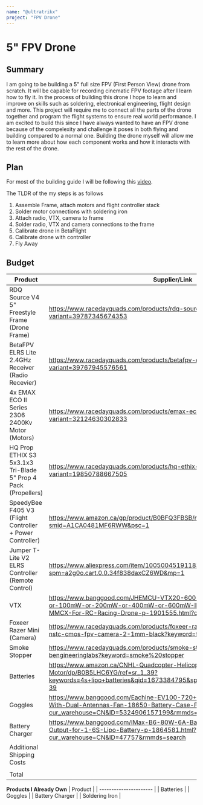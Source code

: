```yaml
---
name: "@ultratrikx"
project: "FPV Drone"
---
```


# 5" FPV Drone

## Summary

I am going to be building a 5" full size FPV (First Person View) drone from scratch. It will be capable for recording cinematic FPV footage after I learn how to fly it. In the process of building this drone I hope to learn and improve on skills such as soldering, electronical engineering, flight design and more. This project will require me to connect all the parts of the drone together and program the flight systems to ensure real world performance. I am excited to build this since I have always wanted to have an FPV drone because of the compelexity and challenge it poses in both flying and building compared to a normal one. Building the drone myself will allow me to learn more about how each component works and how it interacts with the rest of the drone.

## Plan

For most of the building guide I will be following this [video](https://www.youtube.com/watch?v=e0nFgiWlVYk).

The TLDR of the my steps is as follows
1. Assemble Frame, attach motors and flight controller stack
2. Solder motor connections with soldering iron
3. Attach radio, VTX, camera to frame
4. Solder radio, VTX and camera connections to the frame
5. Calibrate drone in BetaFlight
6. Calibrate drone with controller
7. Fly Away

## Budget

| Product                | Supplier/Link                                                        | Cost   |
| ---------------------- | -------------------------------------------------------------------- | ------ |
| RDQ Source V4 5" Freestyle Frame (Drone Frame) | https://www.racedayquads.com/products/rdq-source-one-v4-5-freestyle-frame?variant=39787345674353 | $29.99 |
| BetaFPV ELRS Lite 2.4GHz Receiver (Radio Recevier) | https://www.racedayquads.com/products/betafpv-elrs-lite-2-4ghz-receiver?variant=39767945576561 | $11.99 |
| 4x EMAX ECO II Series 2306 2400Kv Motor (Motors) | https://www.racedayquads.com/products/emax-eco-ii-2306-2400kv-motor?variant=32124630302833 | 4 x $15.99 ($63.96) |
| HQ Prop ETHIX S3 5x3.1x3 Tri-Blade 5" Prop 4 Pack (Propellers) | https://www.racedayquads.com/products/hq-ethix-s3-watermelon-props?variant=19850788667505 | $3.49 |
| SpeedyBee F405 V3 (Flight Controller + Power Controller) | https://www.amazon.ca/gp/product/B0BFQ3FBSB/ref=ox_sc_act_title_2?smid=A1CA0481MF6RWW&psc=1 | $42.37 |
| Jumper T-Lite V2 ELRS Controller (Remote Control) | https://www.aliexpress.com/item/1005004519118358.html?spm=a2g0o.cart.0.0.34f838daxCZ6WD&mp=1 | $72.61 |
| VTX |https://www.banggood.com/JHEMCU-VTX20-600-5_8Ghz-40CH-PIT-or-25mW-or-100mW-or-200mW-or-400mW-or-600mW-IRC-FPV-Transmitter-20x20mm-MMCX-For-RC-Racing-Drone-p-1901555.html?cur_warehouse=CN | $19.46 |
| Foxeer Razer Mini (Camera) | https://www.racedayquads.com/products/foxeer-razer-mini-1200tvl-4-3-pal-nstc-cmos-fpv-camera-2-1mm-black?keyword=foxeer%20razer%20mini&aff=58 | $19.90 | 
| Smoke Stopper | https://www.racedayquads.com/products/smoke-stopper-by-rdq-and-bengineeringlabs?keyword=smoke%20stopper | $6.90 |
| Batteries | https://www.amazon.ca/CNHL-Quadcopter-Helicopter-Airplane-Multi-Motor/dp/B0B5LHC6YG/ref=sr_1_39?keywords=4s+lipo+batteries&qid=1673384795&sprefix=4s+%2Caps%2C915&sr=8-39 | $0 |
| Goggles | https://www.banggood.com/Eachine-EV100-720+540-5_8G-72CH-FPV-Goggles-With-Dual-Antennas-Fan-18650-Battery-Case-For-RC-Drone-p-1182469.html?cur_warehouse=CN&ID=5324906157199&rmmds=search | $0 |
| Battery Charger | https://www.banggood.com/IMax-B6-80W-6A-Battery-Balance-Charger-T-Plug-Output-for-1-6S-Lipo-Battery-p-1864581.html?cur_warehouse=CN&ID=47757&rmmds=search | $0 |
| Additional Shipping Costs |                                                                      | $25.00 |
||||
| Total                  |                                                                      | $276.71 |


**Products I Already Own**
| Product                |
| ---------------------- |
| Batteries | 
| Goggles |
| Battery Charger | 
| Soldering Iron |

